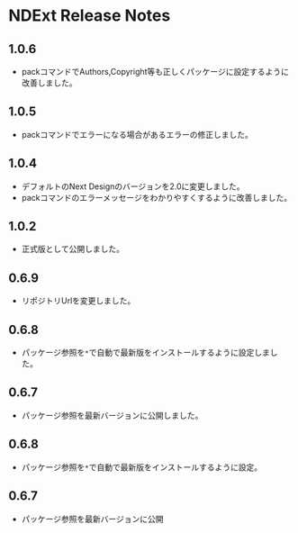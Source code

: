 # NDExt Release Notes
## 1.0.6
* packコマンドでAuthors,Copyright等も正しくパッケージに設定するように改善しました。

## 1.0.5
* packコマンドでエラーになる場合があるエラーの修正しました。

## 1.0.4
* デフォルトのNext Designのバージョンを2.0に変更しました。
* packコマンドのエラーメッセージをわかりやすくするように改善しました。

## 1.0.2
* 正式版として公開しました。

## 0.6.9
* リポジトリUrlを変更しました。

## 0.6.8
* パッケージ参照を`*`で自動で最新版をインストールするように設定しました。

## 0.6.7
* パッケージ参照を最新バージョンに公開しました。



## 0.6.8
* パッケージ参照を`*`で自動で最新版をインストールするように設定。

## 0.6.7
* パッケージ参照を最新バージョンに公開


